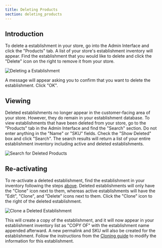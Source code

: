 ```yaml
---
title: Deleting Products
section: deleting_products
---
```


## Introduction

To delete a establishment in your store, go into the Admin Interface and click the "Products" tab. A list of your store's establishment inventory will appear. Find the establishment that you would like to delete and click the "Delete" icon on the right to remove it from your store.

![Deleting a Establishment](/images/user/establishments/delete_products_icon.jpg)

A message will appear asking you to confirm that you want to delete the establishment. Click "OK".

## Viewing

Deleted establishments no longer appear in the customer-facing area of your store. However, they do remain in your establishment database. To view establishments that have been deleted from your store, go to the "Products" tab in the Admin Interface and find the "Search" section. Do not enter anything in the "Name" or "SKU" fields. Check the "Show Deleted" box and click "Search". The search results will return a list of your entire establishment inventory including active and deleted establishments.

![Search for Deleted Products](/images/user/establishments/show_deleted_products.jpg)

## Re-activating

To re-activate a deleted establishment, find the establishment in your inventory following the steps [above](#viewing). Deleted establishments will only have the "Clone" icon next to them, whereas active establishments will have the "Edit", "Clone", and "Delete" icons next to them. Click the "Clone" icon to the right of the deleted establishment.

![Clone a Deleted Establishment](/images/user/establishments/clone_deleted_product.jpg)

This will create a copy of the establishment, and it will now appear in your establishment inventory list as "COPY OF" with the establishment name appended afterward. A new permalink and SKU will also be created for the establishment. Follow the instructions from the [Cloning guide](cloning_products) to modify the information for this establishment.